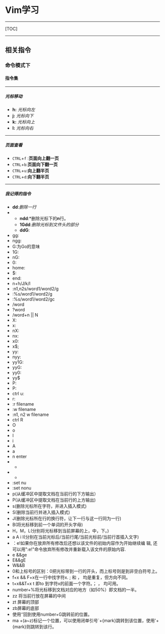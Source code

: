 # Vim学习

----

[TOC]

-----

## 相关指令

### 命令模式下

#### 指令集

--------

##### 光标移动

- **h:** *光标向左*
- **j:** *光标向下*
- **k:** *光标向上*
- **l:** *光标向右*

-----

##### 页面查看

- `CTRL`+`f` :**页面向上翻一页**
- `CTRL`+`b`:**页面向下翻一页**
- `CTRL`+`u`:**向上翻半页**
- `CTRL`+`d`:**向下翻半页**

-----

##### 我记得的指令

- **dd**:*删除一行*
- - **ndd**:*删除光标下的**n**行。
  - **1Gdd**:*删除光标到文件头的部分*
  - **ddG**:
- gg:
- ngg:
- G:为Go的意味
- 1G:
- nG:
- 0:
- home:
- $:
- end:
- n+h/J/k/l
- :n1,n2s/word1/word2/g
- :%s/word1/word2/g
- :%s/word1/word2/gc
- /word
- ?word
- /word+n || N
- X:
- x:
- nX:
- nx:
- x0:
- x$;
- yy:
- nyy:
- yy1G:
- yyG:
- yy0:
- yy$
- P:
- P:
- ctrl u:
- r:
- :r filename
- :w filename
- :n1, n2 w filename
- ctrl R
- O
- o
- I
- i
- A
- a
- n enter
- +
- -
- :set nu
- :set nonu
- p(从缓冲区中提取文档在当前行的下方输出）
- P(从缓冲区中提取文档在当前行的上方输出)
- s(删除光标所在字符，并进入插入模式)
- S(删除当前行并进入插入模式)
- J(删除光标所在行的换行符，让下一行与这一行同为一行)
- B(将光标移到前一个单词的开头字母)
- H，M，L(分别将光标移到当前屏幕的上，中，下。)
- a A i I(分别在当前光标后/当前行尾/当前光标前/当前行首插入文字)
- ：e!如果你在放弃所有修改后还想以该文件的初始内容作为开始继续编
  辑, 还可以用":e!"命令放弃所有修改并重新载入该文件的原始内容.
- e &&ge
- E&&gE
- W&&B
- 0和上标号的区别：0把光标带到一行的开头，而上标号则是到非空白符号上。
- f+x && F+x在一行中找字符x.  ;   和 ， 均是重复，但方向不同。
- t+x&&T+x  t 即to 到字符x的前面一个字符。；  ， 均可用。
- number+%将光标移到文档对应的地方（如50%）即文档的一半。
- zz 将当前行放在屏幕的中间
- zt 屏幕的顶部
- zb屏幕的底部
- 使用‘’回到使用number+G跳转前的位置。
- ma +(a~z)标记一个位置，可以使用闭单引号`+{mark}跳转到该位置，使用'+{mark}则跳转到该行。